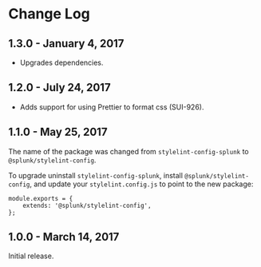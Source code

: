 Change Log
============

1.3.0 - January 4, 2017
----------
* Upgrades dependencies.

1.2.0 - July 24, 2017
----------
* Adds support for using Prettier to format css (SUI-926).

1.1.0 - May 25, 2017
----------

The name of the package was changed from `stylelint-config-splunk` to `@splunk/stylelint-config`.

To upgrade uninstall `stylelint-config-splunk`, install `@splunk/stylelint-config`, and update your `stylelint.config.js` to point to the new package:

```
module.exports = {
    extends: '@splunk/stylelint-config',
};
```

1.0.0 - March 14, 2017
-----------

Initial release.
